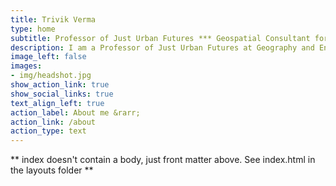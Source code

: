 ```yaml
---
title: Trivik Verma
type: home
subtitle: Professor of Just Urban Futures *** Geospatial Consultant for Public Sector and Civil Society
description: I am a Professor of Just Urban Futures at Geography and Environment, Loughborough University. Previously I was the director of the TPM AI Lab and Centre for Urban Science & Policy and help set up a community around critical Urban AI research and education. My goal is to transform university education to reflect learning, empower minorities and shape a healthy and sustainable research culture. 
image_left: false
images:
- img/headshot.jpg
show_action_link: true
show_social_links: true
text_align_left: true
action_label: About me &rarr;
action_link: /about
action_type: text
---
```


** index doesn't contain a body, just front matter above.
See index.html in the layouts folder **
